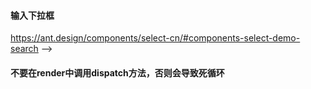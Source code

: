 #### 输入下拉框

https://ant.design/components/select-cn/#components-select-demo-search -->


#### 不要在render中调用dispatch方法，否则会导致死循环